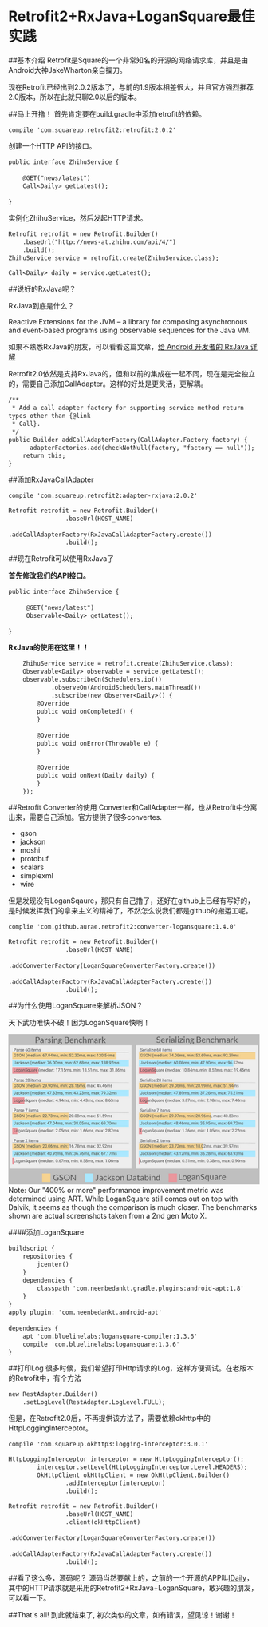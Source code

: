 Retrofit2+RxJava+LoganSquare最佳实践
====================================
##基本介绍
Retrofit是Square的一个非常知名的开源的网络请求库，并且是由Android大神JakeWharton亲自操刀。

现在Retrofit已经出到2.0.2版本了，与前的1.9版本相差很大，并且官方强烈推荐2.0版本，所以在此就只聊2.0以后的版本。

##马上开撸！
首先肯定要在build.gradle中添加retrofit的依赖。

```
compile 'com.squareup.retrofit2:retrofit:2.0.2'
```

创建一个HTTP API的接口。

```
public interface ZhihuService {
   
	@GET("news/latest")
    Call<Daily> getLatest();
    
}
```
实例化ZhihuService，然后发起HTTP请求。

```
Retrofit retrofit = new Retrofit.Builder()
    .baseUrl("http://news-at.zhihu.com/api/4/")
    .build();
ZhihuService service = retrofit.create(ZhihuService.class);
```

```
Call<Daily> daily = service.getLatest();
```

##说好的RxJava呢？

RxJava到底是什么？

Reactive Extensions for the JVM – a library for composing asynchronous and event-based programs using observable sequences for the Java VM.


如果不熟悉RxJava的朋友，可以看看这篇文章，[给 Android 开发者的 RxJava 详解](http://gank.io/post/560e15be2dca930e00da1083#toc_1)

Retrofit2.0依然是支持RxJava的，但和以前的集成在一起不同，现在是完全独立的，需要自己添加CallAdapter。这样的好处是更灵活，更解耦。

```
/**
 * Add a call adapter factory for supporting service method return types other than {@link
 * Call}.
 */
public Builder addCallAdapterFactory(CallAdapter.Factory factory) {
      adapterFactories.add(checkNotNull(factory, "factory == null"));
    return this;
}

```

##添加RxJavaCallAdapter

```
compile 'com.squareup.retrofit2:adapter-rxjava:2.0.2'
```

```
Retrofit retrofit = new Retrofit.Builder()
                .baseUrl(HOST_NAME)
		        .addCallAdapterFactory(RxJavaCallAdapterFactory.create())
                .build();
```

##现在Retrofit可以使用RxJava了

**首先修改我们的API接口。**

```
public interface ZhihuService {
	
	 @GET("news/latest")
	 Observable<Daily> getLatest();
	     
}
```

**RxJava的使用在这里！！**

```	
    ZhihuService service = retrofit.create(ZhihuService.class);
    Observable<Daily> observable = service.getLatest();
    observable.subscribeOn(Schedulers.io())
            .observeOn(AndroidSchedulers.mainThread())
            .subscribe(new Observer<Daily>() {
        @Override
        public void onCompleted() {
        }

        @Override
        public void onError(Throwable e) {
        }

        @Override
        public void onNext(Daily daily) {
        }
    });

```

##Retrofit Converter的使用
Converter和CallAdapter一样，也从Retrofit中分离出来，需要自己添加。官方提供了很多convertes.

* gson
* jackson
* moshi
* protobuf
* scalars
* simplexml
* wire

但是发现没有LoganSqaure，那只有自己撸了，还好在github上已经有写好的，是时候发挥我们的拿来主义的精神了，不然怎么说我们都是github的搬运工呢。

```
complie 'com.github.aurae.retrofit2:converter-logansquare:1.4.0'
```

```
Retrofit retrofit = new Retrofit.Builder()
                .baseUrl(HOST_NAME)
                .addConverterFactory(LoganSquareConverterFactory.create())
                .addCallAdapterFactory(RxJavaCallAdapterFactory.create())
                .build();
```

##为什么使用LoganSquare来解析JSON？

天下武功唯快不破！因为LoganSquare快啊！

![Alt text](arts/1461222338634.png)
 Note: Our "400% or more" performance improvement metric was determined using ART. While LoganSquare still comes out on top with Dalvik, it seems as though the comparison is much closer. The benchmarks shown are actual screenshots taken from a 2nd gen Moto X.	

####添加LoganSquare
```
buildscript {
    repositories {
        jcenter()
    }
    dependencies {
        classpath 'com.neenbedankt.gradle.plugins:android-apt:1.8'
    }
}
apply plugin: 'com.neenbedankt.android-apt'

dependencies {
    apt 'com.bluelinelabs:logansquare-compiler:1.3.6'
    compile 'com.bluelinelabs:logansquare:1.3.6'
}
```

##打印Log
很多时候，我们希望打印Http请求的Log，这样方便调试。在老版本的Retrofit中，有个方法

```
new RestAdapter.Builder()
    .setLogLevel(RestAdapter.LogLevel.FULL);
```

但是，在Retrofit2.0后，不再提供该方法了，需要依赖okhttp中的HttpLoggingInterceptor。

```
compile 'com.squareup.okhttp3:logging-interceptor:3.0.1'
```

```
HttpLoggingInterceptor interceptor = new HttpLoggingInterceptor();
        interceptor.setLevel(HttpLoggingInterceptor.Level.HEADERS);
        OkHttpClient okHttpClient = new OkHttpClient.Builder()
                .addInterceptor(interceptor)
                .build();
```

```
Retrofit retrofit = new Retrofit.Builder()
                .baseUrl(HOST_NAME)
                .client(okHttpClient)
                .addConverterFactory(LoganSquareConverterFactory.create())
                .addCallAdapterFactory(RxJavaCallAdapterFactory.create())
                .build();
```

##看了这么多，源码呢？
源码当然要献上的，之前的一个开源的APP叫[IDaily](https://github.com/liuguangqiang/Idaily)，其中的HTTP请求就是采用的Retrofit2+RxJava+LoganSquare，敢兴趣的朋友，可以看一下。

##That's all!
到此就结束了, 初次类似的文章，如有错误，望见谅！谢谢！